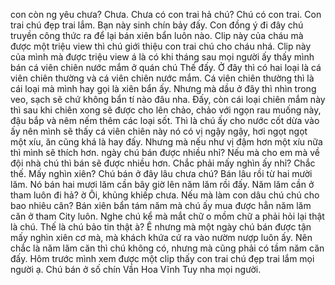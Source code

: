 con còn ng yêu chưa? Chưa. Chưa có con trai hả chú? Chú có con trai. Con trai chú đẹp trai lắm. Bạn này sinh chín bảy đấy. Con đồng ý đi đây chú truyền công thức ra để lại bán xiên bẩn luôn nào. Clip này của cháu mà được một triệu view thì chú giới thiệu con trai chú cho cháu nhá. Clip này của mình mà được triệu view á là có khi tháng sau mọi người ấy thấy mình bán cá viên chiên nước mắm ở quán chú Thế đấy. Ở đây thì có hai loại là cá viên chiên thường và cá viên chiên nước mắm. Cá viên chiên thường thì là cái loại mà mình hay gọi là xiên bẩn ấy. Nhưng mà dầu ở đây thì nhìn trong veo, sạch sẽ chứ không bẩn tí nào đâu nha. Đấy, còn cái loại chiên mắm này thì sau khi chiên xong sẽ được cho lên chảo, chảo với ngọn rau muống này, đậu bắp và nêm nếm thêm các loại sốt. Thì là chú ấy cho nước cốt dừa vào ấy nên mình sẽ thấy cá viên chiên này nó có vị ngậy ngậy, hơi ngọt ngọt một xíu, ăn cũng khá là hay đấy. Nhưng mà nếu như vị đậm hơn một xíu nữa thì mình sẽ thích hơn. ngày chú bán được nhiều nhỉ? Nếu mà cho em mà về đội nhà chú thì bán sẽ được nhiều hơn. Chắc phải mấy nghìn ấy nhỉ? Chắc thế. Mấy nghìn xiên? Chú bán ở đây lâu chưa chú? Bán lâu rồi từ hai mười lăm. Nó bán hai mươi lăm cần bây giờ lên năm lăm rồi đấy. Năm lăm cần ở tham luôn đi hả? ờ Ôi, khủng khiếp chưa. Nếu mà làm con dâu chú chú cho bao nhiêu cân? Bán xiên bẩn tám năm mà chú ấy mua được hẳn năm lăm căn ở tham City luôn. Nghe chú kể mà mắt chữ o mồm chữ a phải hỏi lại thật là chú. Thế là chú bảo tin thật à? Ê nhưng mà một ngày chú bán được tận mấy nghìn xiên cơ mà, mà khách khứa cứ ra vào nườm nượp luôn ấy. Nên chắc là năm lăm căn thì chú không có, nhưng mà cũng phải có tầm năm căn đấy. Hôm trước mình xem được một clip thấy con trai chú đẹp trai lắm mọi người ạ. Chú bán ở số chín Vần Hoa Vĩnh Tuy nha mọi người.